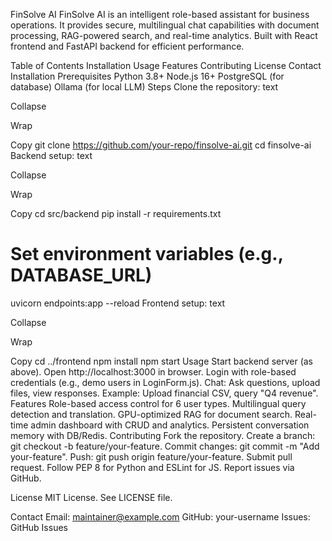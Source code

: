 FinSolve AI
FinSolve AI is an intelligent role-based assistant for business operations. It provides secure, multilingual chat capabilities with document processing, RAG-powered search, and real-time analytics. Built with React frontend and FastAPI backend for efficient performance.

Table of Contents
Installation
Usage
Features
Contributing
License
Contact
Installation
Prerequisites
Python 3.8+
Node.js 16+
PostgreSQL (for database)
Ollama (for local LLM)
Steps
Clone the repository:
text

Collapse

Wrap

Copy
git clone https://github.com/your-repo/finsolve-ai.git
cd finsolve-ai
Backend setup:
text

Collapse

Wrap

Copy
cd src/backend
pip install -r requirements.txt
# Set environment variables (e.g., DATABASE_URL)
uvicorn endpoints:app --reload
Frontend setup:
text

Collapse

Wrap

Copy
cd ../frontend
npm install
npm start
Usage
Start backend server (as above).
Open http://localhost:3000 in browser.
Login with role-based credentials (e.g., demo users in LoginForm.js).
Chat: Ask questions, upload files, view responses. Example: Upload financial CSV, query "Q4 revenue".
Features
Role-based access control for 6 user types.
Multilingual query detection and translation.
GPU-optimized RAG for document search.
Real-time admin dashboard with CRUD and analytics.
Persistent conversation memory with DB/Redis.
Contributing
Fork the repository.
Create a branch: git checkout -b feature/your-feature.
Commit changes: git commit -m "Add your-feature".
Push: git push origin feature/your-feature.
Submit pull request.
Follow PEP 8 for Python and ESLint for JS. Report issues via GitHub.

License
MIT License. See LICENSE file.

Contact
Email: maintainer@example.com
GitHub: your-username
Issues: GitHub Issues
